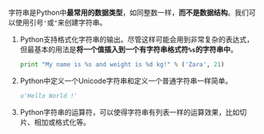 字符串是Python中**最常用的数据类型**，如同整数一样，**而不是数据结构**。我们可以使用引号`'`或`"`来创建字符串。

1. Python支持格式化字符串的输出。尽管这样可能会用到非常复杂的表达式，但最基本的用法是**将一个值插入到一个有字符串格式符`%s`的字符串中**。

    ```python
    print "My name is %s and weight is %d kg!" % ('Zara', 21)
    ```

2. Python中定义一个Unicode字符串和定义一个普通字符串一样简单。
    
    ```python
    u'Hello World !'
    ```

3. Python字符串的运算符，可以使得字符串有列表一样的运算效果，比如切片、相加或格式化等。



